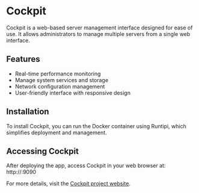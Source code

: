 # Cockpit

Cockpit is a web-based server management interface designed for ease of use. It allows administrators to manage multiple servers from a single web interface.

## Features

- Real-time performance monitoring
- Manage system services and storage
- Network configuration management
- User-friendly interface with responsive design

## Installation

To install Cockpit, you can run the Docker container using Runtipi, which simplifies deployment and management.

## Accessing Cockpit

After deploying the app, access Cockpit in your web browser at:
http://<your-server-ip>:9090

For more details, visit the [Cockpit project website](https://cockpit-project.org/).
